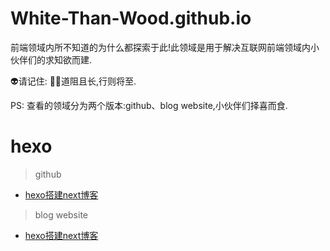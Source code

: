 # White-Than-Wood.github.io

前端领域内所不知道的为什么都探索于此!此领域是用于解决互联网前端领域内小伙伴们的求知欲而建. 

👽请记住: 💪🏻道阻且长,行则将至.

PS: 查看的领域分为两个版本:github、blog website,小伙伴们择喜而食.

# hexo

> github

* <a href='https://github.com/white-than-wood/white-than-wood.github.io/blob/main/source/_posts/2022-05-14-hexo%E6%90%AD%E5%BB%BAnext%E5%8D%9A%E5%AE%A2.md' target="_blank">hexo搭建next博客</a>

> blog website

* <a href='https://white-than-wood.github.io/2022/05/14/hexo%E6%90%AD%E5%BB%BAnext%E5%8D%9A%E5%AE%A2/' target="_blank">hexo搭建next博客</a> 
